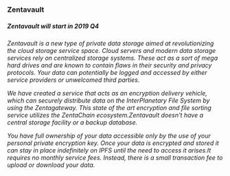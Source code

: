 ###  Zentavault

##### Zentavault will start in 2019 Q4

*Zentavault is a new type of private data storage aimed at revolutionizing the cloud storage service space.*
*Cloud servers and modern data storage services rely on centralized storage systems. These act as a sort of mega hard drives and are known* *to contain flaws in their security and privacy protocols. Your data can potentially be logged and accessed by either service* *providers or unwelcomed third parties.*

*We have created a service that acts as an encryption delivery vehicle, which can securely distribute data on the InterPlanetary File* *System by using the Zentagateway. This state of the art encryption and file sorting service utilizes the ZentaChain ecosystem.Zentavault* *doesn't have a central storage facility or a backup database.*

*You have full ownership of your data accessible only by the use of your personal private encryption key. Once your data is encrypted and* *stored it can stay in place indefinitely on IPFS until the need to access it arises.It requires no monthly service fees. Instead, there* *is a small transaction fee to upload or download your data.*
